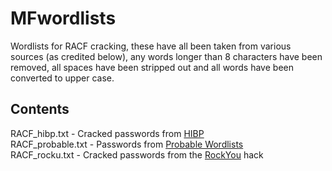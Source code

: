 # MFwordlists
Wordlists for RACF cracking, these have all been taken from various sources (as credited below), any words longer than 8 characters have been removed, all spaces have been stripped out and all words have been converted to upper case.  

## Contents  
RACF_hibp.txt - Cracked passwords from [HIBP](https://haveibeenpwned.com/Passwords)  
RACF_probable.txt - Passwords from [Probable Wordlists](https://github.com/berzerk0/Probable-Wordlists)  
RACF_rocku.txt - Cracked passwords from the [RockYou](https://www.theregister.co.uk/2010/01/21/lame_passwords_exposed_by_rockyou_hack/) hack  